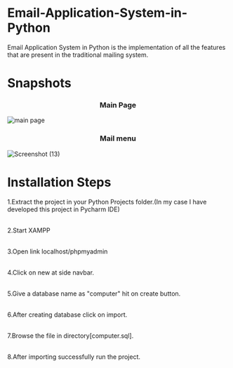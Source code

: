 # Email-Application-System-in-Python
Email Application System in Python is the implementation of all the features that are present in the traditional mailing system.
<h1>Snapshots</h1>

<h3 align="center">Main Page</h3>


![main page](https://user-images.githubusercontent.com/95962081/221969374-26ddc9d6-f698-42ca-bb04-1292ef25b1ae.png)

<h3 align="center">Mail menu</h3>


![Screenshot (13)](https://user-images.githubusercontent.com/95962081/221970508-e79ed44b-5d28-46a7-baef-9171e0a165b1.png)



<h1>Installation Steps</h1>
1.Extract the project in your Python Projects folder.(In my case I have developed this project in Pycharm IDE)

<br>2.Start XAMPP

<br>3.Open link localhost/phpmyadmin

<br>4.Click on new at side navbar.

<br>5.Give a database name as "computer" hit on create button.

<br>6.After creating database click on import.

<br>7.Browse the file in directory[computer.sql].

<br>8.After importing successfully run the project.
